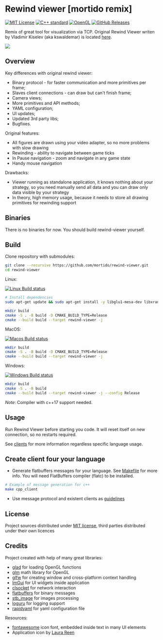 # Rewind viewer [mortido remix]

[![MIT License](https://img.shields.io/github/license/mortido/rewind-viewer.svg?style=flat-square)](./LICENSE)
[![C++ standard](https://img.shields.io/badge/C++-17-blue.svg?style=flat-square)](https://isocpp.org/)
[![OpenGL](https://img.shields.io/badge/OpenGL-3.3-green.svg?style=flat-square)](https://www.khronos.org/opengl/)
[![GitHub Releases](https://img.shields.io/github/release/mortido/rewind-viewer.svg?style=flat-square)](https://github.com/mortido/rewind-viewer/releases)

Remix of great tool for visualization via TCP.
Original Rewind Viewer writen by Vladimir Kiselev (aka kswaldemar) is located [here](https://github.com/kswaldemar/rewind-viewer).

![](https://github.com/mortido/rewind-viewer/assets/6057462/5dd166e5-9cfc-4ff0-b329-d6978d2e286d)

## Overview

Key differences with original rewind viewer:
 - Binary protocol - for faster communication and more primitives per frame;
 - Slaves client connections - can draw but can't finish frame;
 - Camera views;
 - More primitives and API methods;
 - YAML configuration;
 - UI updates;
 - Updated 3rd party libs;
 - Bugfixes.

Original features:
 - All figures are drawn using your video adapter, so no more problems with slow drawing
 - Rewinding - ability to navigate between game ticks
 - In Pause navigation - zoom and navigate in any game state
 - Handy mouse navigation

Drawbacks:
 - Viewer running as standalone application, it knows nothing about your strategy, so you need manually 
send all data and you can draw only data visible by your strategy
 - In theory, high memory usage, because it needs to store all drawing primitives for rewinding support


## Binaries

There is no binaries for now. You should build rewind-viewer yourself.

[//]: # (It is required to have x86 C++ Redistributable for Visual Studio 2015 installed to run prebuild windows binaries.)


## Build

Clone repository with submodules:
```bash
git clone --recursive https://github.com/mortido/rewind-viewer.git
cd rewind-viewer
```

Linux:

[![Linux Build status](https://github.com/mortido/rewind-viewer/actions/workflows/linux_build.yml/badge.svg)](https://github.com/mortido/rewind-viewer/actions)

```bash
# Install dependencies
sudo apt-get update && sudo apt-get install -y libglu1-mesa-dev libxrandr-dev libxinerama-dev libxcursor-dev libwayland-dev

mkdir build
cmake -S . -B build -D CMAKE_BUILD_TYPE=Release
cmake --build build --target rewind-viewer -j
```

MacOS:

[![Macos Build status](https://github.com/mortido/rewind-viewer/actions/workflows/macos_build.yml/badge.svg)](https://github.com/mortido/rewind-viewer/actions)

```bash
mkdir build
cmake -S . -B build -D CMAKE_BUILD_TYPE=Release
cmake --build build --target rewind-viewer -j
```

Windows:

[![Windows Build status](https://github.com/mortido/rewind-viewer/actions/workflows/windows_build.yml/badge.svg)](https://github.com/mortido/rewind-viewer/actions)

```bash
mkdir build
cmake -S . -B build
cmake --build build --target rewind-viewer -j --config Release
```
*Note*: Compiler with c++17 support needed. 

## Usage

Run Rewind Viewer before starting you code. It will reset itself on new connection, so no restarts required.

See [clients](https://github.com/mortido/rewind-viewer/tree/develop/clients) for more information regardless specific language usage.

## Create client four your language

 - Generate flatbuffers messages for your language. See [Makefile](https://github.com/mortido/rewind-viewer/blob/develop/Makefile) for more info. You will need FlatBuffers compiler (flatc) to be installed.
```bash
# Example of message generation for c++
make cpp_client
```
 - Use message protocol and existent clients as [guidelines](https://github.com/mortido/rewind-viewer/tree/develop/clients)

## License
Project sources distributed under [MIT license](https://github.com/mortido/rewind-viewer/blob/develop/LICENSE), third parties distributed under their own licences

## Credits
Project created with help of many great libraries:
 - [glad](https://github.com/Dav1dde/glad) for loading OpenGL functions
 - [glm](https://glm.g-truc.net/0.9.8/index.html) math library for OpenGL
 - [glfw](http://www.glfw.org/) for creating window and cross-platform context handling
 - [ImGui](https://github.com/ocornut/imgui) for UI widgets inside application
 - [clsocket](https://github.com/DFHack/clsocket) for network interaction
 - [flatbuffers](https://github.com/google/flatbuffers) for binary messages
 - [stb_image](https://github.com/nothings/stb) for images processing
 - [loguru](https://github.com/emilk/loguru) for logging support
 - [rapidyaml](https://github.com/biojppm/rapidyaml) for yaml configuration file

Resources: 
 - [fontawesome](http://fontawesome.io/) icon font, embedded inside text in many UI elements
 - Application icon by [Laura Reen](https://www.iconfinder.com/laurareen)  
 
